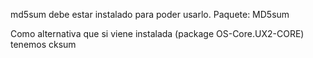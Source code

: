 md5sum debe estar instalado para poder usarlo.
Paquete: MD5sum


Como alternativa que si viene instalada (package OS-Core.UX2-CORE) tenemos
cksum

